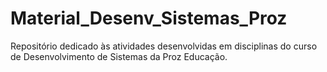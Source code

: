 # Material_Desenv_Sistemas_Proz
Repositório dedicado às atividades desenvolvidas
em disciplinas do curso de Desenvolvimento de Sistemas
da Proz Educação.